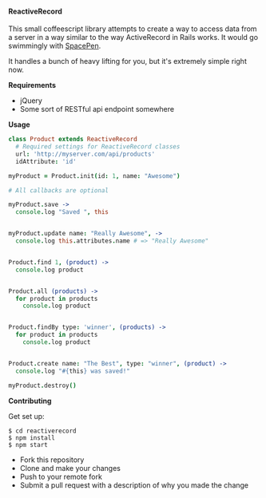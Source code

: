 #### ReactiveRecord

This small coffeescript library attempts to create a way to access data from a server in a way similar to the way ActiveRecord in Rails works. It would go swimmingly with [SpacePen](https://github.com/atom/space-pen).

It handles a bunch of heavy lifting for you, but it's extremely simple right now.

**Requirements**

- jQuery
- Some sort of RESTful api endpoint somewhere

**Usage**

```coffeescript
class Product extends ReactiveRecord
  # Required settings for ReactiveRecord classes
  url: 'http://myserver.com/api/products'
  idAttribute: 'id'

myProduct = Product.init(id: 1, name: "Awesome")

# All callbacks are optional

myProduct.save ->
  console.log "Saved ", this


myProduct.update name: "Really Awesome", ->
  console.log this.attributes.name # => "Really Awesome"


Product.find 1, (product) ->
  console.log product


Product.all (products) ->
  for product in products
    console.log product


Product.findBy type: 'winner', (products) ->
  for product in products
    console.log product


Product.create name: "The Best", type: "winner", (product) ->
  console.log "#{this} was saved!"

myProduct.destroy()
```

**Contributing**

Get set up:

```shell
$ cd reactiverecord
$ npm install
$ npm start
```

- Fork this repository
- Clone and make your changes
- Push to your remote fork
- Submit a pull request with a description of why you made the change
